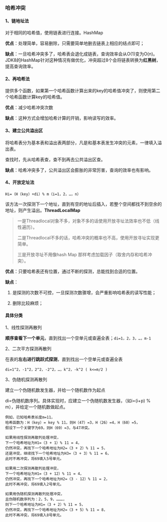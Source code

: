 ### 哈希冲突

#### 1、链地址法

对于相同的哈希值，使用链表进行连接。HashMap

**优点**：处理简单，容易删除，只需要简单地删去链表上相应的结点即可；

**缺点**：一旦哈希冲突多了，哈希表会退化成链表，查询效率会从O(1)变为O(n)。JDK8的HashMap针对这种情况有做优化，冲突超过8个会将链表转换为**红黑树**，提高查询效率。

#### 2、再哈希法

提供多个函数，如果第一个哈希函数计算出来的key的哈希值冲突了，则使用第二个哈希函数计算key的哈希值。

**优点**：减少哈希冲突次数

**缺点**：这种方式会增加哈希计算的开销，影响读写的效率。

#### 3、建立公共溢出区

将哈希表分为基本表和溢出表两部分，凡是和基本表发生冲突的元素，一律填入溢出表。

查找时，先从哈希表查，查不到再去公共溢出区查。

**缺点**：哈希冲突多了，公共溢出区会膨胀的非常厉害，查询的效率也有影响。

#### 4、开放定址法

`Hi=（H（key）+di）% m（i=1，2，…，n）`

该方法一次探测下一个地址，直到有空的地址后插入，若整个空间都找不到空余的地址，则产生溢出。**ThreadLocalMap**

> 一是Threadlocal对象不多，对象不多的话使用开放寻址法效率也不低（线性遍历）。
>
> 二是Threadlocal不多的话，哈希冲突的概率也不高，使用开放寻址实现更简单。
>
> 三是开放寻址不用像hash Map 那样考虑加载因子（取舍内存和哈希冲突）。

**优点**：只要哈希表还有位置，通过不断的探测，总能找到合适的位置。

**缺点**：

1. 是探测的次数不可控，一旦探测次数骤增，会严重影响哈希表的读写性能；

2. 删除比较麻烦；

#### 具体分类

1、线性探测再散列

**顺序查看下一个单元**，直到找出一个空单元或查遍全表；`di=1，2，3，…，m-1`

2、二次平方探测再散列

在表的**左右进行跳跃式探测**，直到找出一个空单元或查遍全表

```
di=1^2，-1^2，2^2，-2^2，…，k^2，-k^2 ( k<=m/2 )
```

3、伪随机探测再散列

建立一个伪随机数发生器，并给一个随机数作为起点

di=伪随机数序列。具体实现时，应建立一个伪随机数发生器，（如i=(i+p) % m），并给定一个随机数做起点。

```
例如，已知哈希表长度m=11，
哈希函数为：H（key）= key % 11，则H（47）=3，H（26）=4，H（60）=5，
假设下一个关键字为69，则H（69）=3，与47冲突。

如果用线性探测再散列处理冲突，
下一个哈希地址为H1=（3 + 1）% 11 = 4，
仍然冲突，再找下一个哈希地址为H2=（3 + 2）% 11 = 5，
还是冲突，继续找下一个哈希地址为H3=（3 + 3）% 11 = 6，
此时不再冲突，将69填入5号单元。

如果用二次探测再散列处理冲突，
下一个哈希地址为H1=（3 + 12）% 11 = 4，
仍然冲突，再找下一个哈希地址为H2=（3 - 12）% 11 = 2，
此时不再冲突，将69填入2号单元。

如果用伪随机探测再散列处理冲突，
且伪随机数序列为：2，5，9，………，
则下一个哈希地址为H1=（3 + 2）% 11 = 5，
仍然冲突，再找下一个哈希地址为H2=（3 + 5）% 11 = 8，
此时不再冲突，将69填入8号单元。

```


